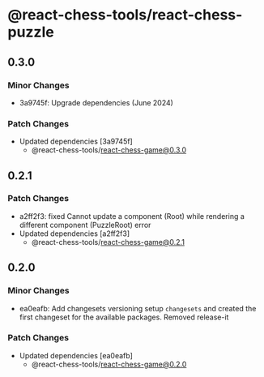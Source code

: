 # @react-chess-tools/react-chess-puzzle

## 0.3.0

### Minor Changes

- 3a9745f: Upgrade dependencies (June 2024)

### Patch Changes

- Updated dependencies [3a9745f]
  - @react-chess-tools/react-chess-game@0.3.0

## 0.2.1

### Patch Changes

- a2ff2f3: fixed Cannot update a component (Root) while rendering a different component (PuzzleRoot) error
- Updated dependencies [a2ff2f3]
  - @react-chess-tools/react-chess-game@0.2.1

## 0.2.0

### Minor Changes

- ea0eafb: Add changesets versioning
  setup `changesets` and created the first changeset for the available packages. Removed release-it

### Patch Changes

- Updated dependencies [ea0eafb]
  - @react-chess-tools/react-chess-game@0.2.0
